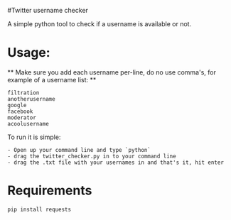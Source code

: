 #Twitter username checker

A simple python tool to check if a username is available or not.


# Usage:

** Make sure you add each username per-line, do no use comma's, for example of a username list: **

    filtration
	anotherusername
	google
	facebook
	moderator
	acoolusername

To run it is simple:
    
	- Open up your command line and type `python` 
	- drag the twitter_checker.py in to your command line
	- drag the .txt file with your usernames in and that's it, hit enter
	
	
# Requirements

    pip install requests